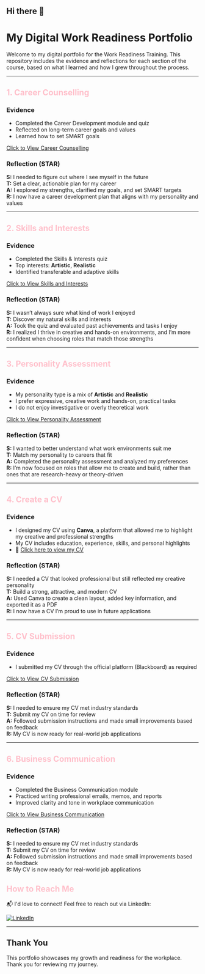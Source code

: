 ## Hi there 👋

# My Digital Work Readiness Portfolio

Welcome to my digital portfolio for the Work Readiness Training. This repository includes the evidence and reflections for each section of the course, based on what I learned and how I grew throughout the process.

---

## <span style="color:pink">1. Career Counselling</span>

### Evidence
- Completed the Career Development module and quiz
- Reflected on long-term career goals and values
- Learned how to set SMART goals
  
[Click to View Career Counselling](./Career%20Development%201.png)

### Reflection (STAR)
**S:** I needed to figure out where I see myself in the future  
**T:** Set a clear, actionable plan for my career  
**A:** I explored my strengths, clarified my goals, and set SMART targets  
**R:** I now have a career development plan that aligns with my personality and values

---

## <span style="color:pink">2. Skills and Interests</span>

### Evidence
- Completed the Skills & Interests quiz
- Top interests: **Artistic**, **Realistic**
- Identified transferable and adaptive skills

[Click to View Skills and Interests](./Skills%20and%20Interests.png)

### Reflection (STAR)
**S:** I wasn’t always sure what kind of work I enjoyed  
**T:** Discover my natural skills and interests  
**A:** Took the quiz and evaluated past achievements and tasks I enjoy  
**R:** I realized I thrive in creative and hands-on environments, and I’m more confident when choosing roles that match those strengths

---

## <span style="color:pink">3. Personality Assessment</span>

### Evidence
- My personality type is a mix of **Artistic** and **Realistic**
- I prefer expressive, creative work and hands-on, practical tasks
- I do not enjoy investigative or overly theoretical work

[Click to View Personality Assessment](./Personality%20Assessment.png)

### Reflection (STAR)
**S:** I wanted to better understand what work environments suit me  
**T:** Match my personality to careers that fit  
**A:** Completed the personality assessment and analyzed my preferences  
**R:** I’m now focused on roles that allow me to create and build, rather than ones that are research-heavy or theory-driven

---

## <span style="color:pink">4. Create a CV</span>

### Evidence
- I designed my CV using **Canva**, a platform that allowed me to highlight my creative and professional strengths  
- My CV includes education, experience, skills, and personal highlights  
- 📄 [Click here to view my CV](./221043756%20CV.pdf)

### Reflection (STAR)
**S:** I needed a CV that looked professional but still reflected my creative personality  
**T:** Build a strong, attractive, and modern CV  
**A:** Used Canva to create a clean layout, added key information, and exported it as a PDF  
**R:** I now have a CV I’m proud to use in future applications

---

## <span style="color:pink">5. CV Submission</span>

### Evidence
- I submitted my CV through the official platform (Blackboard) as required

[Click to View CV Submission](./CV%20submission.png)

### Reflection (STAR)
**S:** I needed to ensure my CV met industry standards  
**T:** Submit my CV on time for review  
**A:** Followed submission instructions and made small improvements based on feedback  
**R:** My CV is now ready for real-world job applications


---

## <span style="color:pink">6. Business Communication</span>

### Evidence
- Completed the Business Communication module
- Practiced writing professional emails, memos, and reports
- Improved clarity and tone in workplace communication

[Click to View Business Communication](./Business%20Communication.png)

### Reflection (STAR)
**S:** I needed to ensure my CV met industry standards  
**T:** Submit my CV on time for review  
**A:** Followed submission instructions and made small improvements based on feedback  
**R:** My CV is now ready for real-world job applications

## <span style="color:pink">How to Reach Me</span>

📬 I'd love to connect! Feel free to reach out via LinkedIn:

[![LinkedIn](https://img.shields.io/badge/LinkedIn-Inga%20Zekani-blue?style=for-the-badge&logo=linkedin)](https://www.linkedin.com/in/inga-zekani-360320278/)


---

## Thank You

This portfolio showcases my growth and readiness for the workplace. Thank you for reviewing my journey.

<!--
**Inga-Zekani/Inga-Zekani** is a ✨ _special_ ✨ repository because its `README.md` (this file) appears on your GitHub profile.

Here are some ideas to get you started:

- 🔭 I’m currently working on ...
- 🌱 I’m currently learning ...
- 👯 I’m looking to collaborate on ...
- 🤔 I’m looking for help with ...
- 💬 Ask me about ...
- 📫 How to reach me: ...
- 😄 Pronouns: ...
- ⚡ Fun fact: ...
-->
